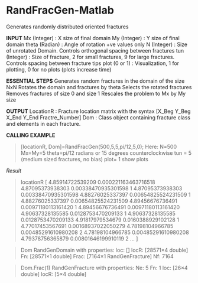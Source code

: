 # RandFracGen-Matlab
Generates randomly distributed oriented fractures


**INPUT**
Mx    (Integer) : X size of final domain 
My    (Integer) : Y size of final domain
theta (Radian)  : Angle of rotation +ve values only
N     (Integer) : Size of unrotated Domain. Controls orthogonal spacing between fractures
tun   (Integer) : Size of fracture, 2 for small fractures, 9 for large fractures. Controls spacing between fracture tips
plot  (0 or 1)  : Visualization, 1 for plotting, 0 for no plots (plots increase time)


**ESSENTIAL STEPS**
Generates random fractures in the domain of the size NxN
Rotates the domain and fractures by theta
Selects the rotated fractures
Removes fractures of size 0 and size 1
Rescales the problem to Mx by My size


**OUTPUT**
LocationR     : Fracture location matrix with the syntax [X_Beg Y_Beg X_End Y_End Fractre_Number]
Dom           : Class object containing fracture class and elements in each fracture. 


**CALLING EXAMPLE**
>[locationR, Dom]=RandFracGen(500,5,5,pi/12,5,0);
Here:
N=500
Mx=My=5
theta=pi/12 radians  or 15 degrees counterclockwise
tun = 5 (medium sized fractures, no bias)
plot= 1 show plots

*Result*
>locationR
[
4.85914722539209	0.000221163463716518	4.87095373938303	0.00338470935301598	1
4.87095373938303	0.00338470935301598	4.88276025337397	0.00654825524231509	1
4.88276025337397	0.00654825524231509	4.89456676736491	0.00971180113161420	1
4.89456676736491	0.00971180113161420	4.90637328135585	0.0128753470209133	1
4.90637328135585	0.0128753470209133	4.91817979534679	0.0160388929102128	1
4.77017453567691	0.00168937022050279	4.78198104966785	0.00485291610980208	2
4.78198104966785	0.00485291610980208	4.79378756365879	0.00801646199910119	2
...
]

>Dom
  RandGenDomain with properties:
     loc: []
    locR: [28571×4 double]
      Fn: [28571×1 double]
    Frac: [7164×1 RandGenFracture]
      Nf: 7164

>Dom.Frac(1)
  RandGenFracture with properties:
      Ne: 5
      Fn: 1
     loc: [26×4 double]
    locR: [5×4 double]
    
